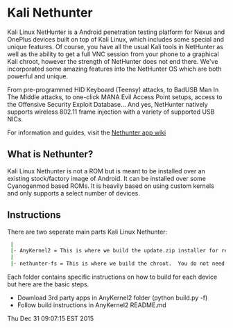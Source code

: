 # Kali Nethunter

Kali Linux NetHunter is a Android penetration testing platform for Nexus and OnePlus devices built on top of Kali Linux, which includes some special and unique features. Of course, you have all the usual Kali tools in NetHunter as well as the ability to get a full VNC session from your phone to a graphical Kali chroot, however the strength of NetHunter does not end there. We've incorporated some amazing features into the NetHunter OS which are both powerful and unique.

From pre-programmed HID Keyboard (Teensy) attacks, to BadUSB Man In The Middle attacks, to one-click MANA Evil Access Point setups, access to the Offensive Security Exploit Database... And yes, NetHunter natively supports wireless 802.11 frame injection with a variety of supported USB NICs.

For information and guides, visit the [Nethunter app wiki](https://github.com/offensive-security/nethunter-app/wiki)

## What is Nethunter?

Kali Linux Nethunter is not a ROM but is meant to be installed over an existing stock/factory image of Android.  It can be installed over some Cyanogenmod based ROMs.  It is heavily based on using custom kernels and only supports a select number of devices.

## Instructions

There are two seperate main parts Kali Linux Nethunter:

```bash
 |
 |- AnyKernel2 = This is where we build the update.zip installer for recovery mode
 |
 |- nethunter-fs = This is where we build the chroot.  You do not need to build unless you want a custom version
```

Each folder contains specific instructions on how to build for each device but here are the basic steps.

* Download 3rd party apps in AnyKernel2  folder (python build.py -f)
* Follow build instructions in AnyKernel2 README.md

Thu Dec 31 09:07:15 EST 2015
